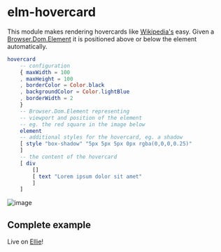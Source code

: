 # elm-hovercard

This module makes rendering hovercards like [Wikipedia's](https://anandchowdhary.github.io/hovercard/) easy. Given a [Browser.Dom.Element](https://package.elm-lang.org/packages/elm/browser/latest/Browser-Dom#Element) it is positioned above or below the element automatically.

```elm
hovercard
    -- configuration
    { maxWidth = 100
    , maxHeight = 100
    , borderColor = Color.black
    , backgroundColor = Color.lightBlue
    , borderWidth = 2
    }
    -- Browser.Dom.Element representing
    -- viewport and position of the element
    -- eg. the red square in the image below
    element
    -- additional styles for the hovercard, eg. a shadow
    [ style "box-shadow" "5px 5px 5px 0px rgba(0,0,0,0.25)"
    ]
    -- the content of the hovercard
    [ div
        []
        [ text "Lorem ipsum dolor sit amet"
        ]
    ]
```

![image](https://user-images.githubusercontent.com/1172181/123420146-7694dc80-d5bb-11eb-99ef-cdb93b9b2ec4.png)

## Complete example

Live on [Ellie](https://ellie-app.com/dyzNJcZv2D6a1)!
